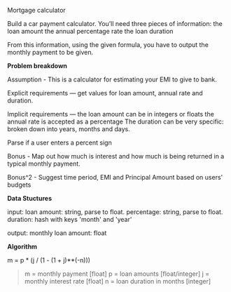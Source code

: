 Mortgage calculator

Build a car payment calculator. You’ll need three pieces of information:
the loan amount
the annual percentage rate
the loan duration

From this information, using the given formula, you have to output the monthly payment to be given.

__Problem breakdown__

Assumption - This is a calculator for estimating your EMI to give to bank.

Explicit requirements — get values for loan amount, annual rate and duration.

Implicit requirements — 
the loan amount can be in integers or floats
the annual rate is accepted as a percentage
The duration can be very specific: broken down into years, months and days.

Parse if a user enters a percent sign

Bonus - Map out how much is interest and how much is being returned in a typical monthly payment.

Bonus^2 - Suggest time period, EMI and Principal Amount based on users' budgets

__Data Stuctures__

input:
loan amount: string, parse to float.
percentage: string, parse to float.
duration: hash with keys 'month' and 'year'

output: 
monthly loan amount: float

__Algorithm__

m = p * (j / (1 - (1 + j)**(-n)))

>m = monthly payment [float]
p = loan amounts [float/integer]
j = monthly interest rate [float]
n = loan duration in months [integer]